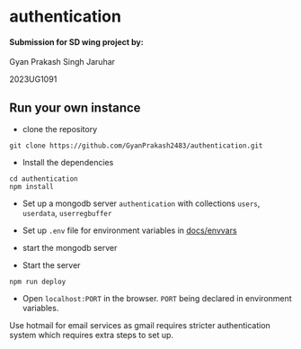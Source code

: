 # authentication

#### Submission for SD wing project by:

Gyan Prakash Singh Jaruhar

2023UG1091


## Run your own instance

- clone the repository
```
git clone https://github.com/GyanPrakash2483/authentication.git
```
- Install the dependencies
```
cd authentication
npm install
```

- Set up a mongodb server `authentication` with collections `users`, `userdata`, `userregbuffer`

- Set up `.env` file for environment variables in [docs/envvars](./docs/envvars.md)

- start the mongodb server

- Start the server
```
npm run deploy
```

- Open `localhost:PORT` in the browser.
`PORT` being declared in environment variables.

Use hotmail for email services as gmail requires stricter authentication system which requires extra steps to set up.
